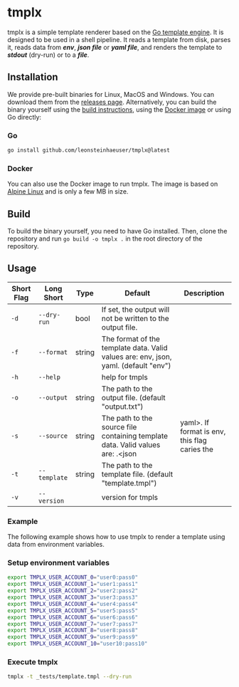 # tmplx

tmplx is a simple template renderer based on the [Go template engine](https://golang.org/pkg/text/template/). It is designed to be used in a shell pipeline. It reads a template from disk, parses it, reads data from ***env***, ***json file*** or ***yaml file***, and renders the template to ***stdout*** (dry-run) or to a ***file***.

## Installation

We provide pre-built binaries for Linux, MacOS and Windows. You can download them from the [releases page](https://github.com/leonsteinhaeuser/tmplx/releases). Alternatively, you can build the binary yourself using the [build instructions](#build), using the [Docker image](#docker) or using Go directly:

### Go

```bash
go install github.com/leonsteinhaeuser/tmplx@latest
```

### Docker

You can also use the Docker image to run tmplx. The image is based on [Alpine Linux](https://alpinelinux.org/) and is only a few MB in size.

## Build

To build the binary yourself, you need to have Go installed. Then, clone the repository and run `go build -o tmplx .` in the root directory of the repository.

## Usage

| Short Flag | Long Short | Type | Default | Description |
| -----------| -----------| ---- | --------| ----------- |
| `-d` | `--dry-run` | bool | If set, the output will not be written to the output file. |
| `-f` | `--format` | string | The format of the template data. Valid values are: env, json, yaml. (default "env") |
| `-h` | `--help` | |help for tmpls |
| `-o` | `--output` | string | The path to the output file. (default "output.txt") |
| `-s` | `--source` | string | The path to the source file containing template data. Valid values are: <file>.<json|yaml>. If format is env, this flag caries the  |prefix for the environment variables. (default "TMPLX_")
| `-t` | `--template` | string | The path to the template file. (default "template.tmpl") |
| `-v` | `--version` | | version for tmpls |

### Example

The following example shows how to use tmplx to render a template using data from environment variables.

### Setup environment variables

```bash
export TMPLX_USER_ACCOUNT_0="user0:pass0"
export TMPLX_USER_ACCOUNT_1="user1:pass1"
export TMPLX_USER_ACCOUNT_2="user2:pass2"
export TMPLX_USER_ACCOUNT_3="user3:pass3"
export TMPLX_USER_ACCOUNT_4="user4:pass4"
export TMPLX_USER_ACCOUNT_5="user5:pass5"
export TMPLX_USER_ACCOUNT_6="user6:pass6"
export TMPLX_USER_ACCOUNT_7="user7:pass7"
export TMPLX_USER_ACCOUNT_8="user8:pass8"
export TMPLX_USER_ACCOUNT_9="user9:pass9"
export TMPLX_USER_ACCOUNT_10="user10:pass10"
```

### Execute tmplx

```bash
tmplx -t _tests/template.tmpl --dry-run
```
